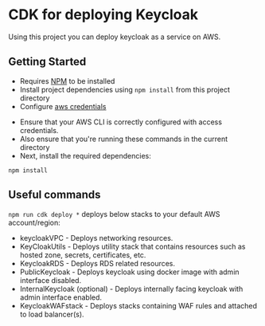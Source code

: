 # CDK for deploying Keycloak

Using this project you can deploy keycloak as a service on AWS.

## Getting Started

- Requires [NPM](https://docs.npmjs.com/cli/v7/configuring-npm/install) to be installed
- Install project dependencies using `npm install` from this project directory
- Configure [aws credentials](https://docs.aws.amazon.com/cdk/latest/guide/getting_started.html#getting_started_prerequisites)


* Ensure that your AWS CLI is correctly configured with access credentials.
* Also ensure that you're running these commands in the current directory
* Next, install the required dependencies:

```
npm install
```

## Useful commands

`npm run cdk deploy *`  deploys below stacks to your default AWS account/region:

* keycloakVPC - Deploys networking resources.
* KeyCloakUtils - Deploys utility stack that contains resources such as hosted zone, secrets, certificates, etc.
* KeycloakRDS - Deploys RDS related resources.
* PublicKeycloak - Deploys keycloak using docker image with admin interface disabled.
* InternalKeycloak (optional) - Deploys internally facing keycloak with admin interface enabled.
* KeycloakWAFstack - Deploys stacks containing WAF rules and attached to load balancer(s).

